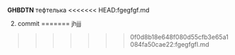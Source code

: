 __GHBDTN__
тефтелька
<<<<<<< HEAD:fgegfgf.md


2. commit
=======
jhjjj
>>>>>>> 0f0d8b18e648f080d55cfb3e65a1084fa50cae22:fgegfgfl.md
